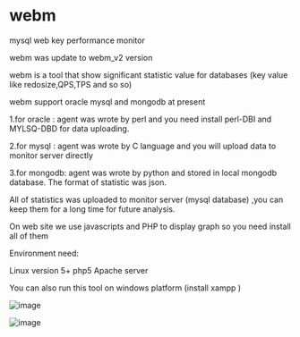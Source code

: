 webm
====

mysql web key performance monitor

webm was update to webm_v2 version

webm is a tool that show significant statistic value for databases (key value like redosize,QPS,TPS and so so)

webm support oracle mysql and mongodb at present

1.for oracle : agent was wrote by perl and you need install perl-DBI and MYLSQ-DBD for data uploading.

2.for mysql : agent was wrote by C language and you will upload data to monitor server directly 

3.for mongodb: agent was wrote by python and stored in local mongodb database. The format of statistic was json.

All of statistics was uploaded to monitor server (mysql database) ,you can keep them for a long time for future analysis.


On web site we use javascripts and PHP to display graph so you need install all of them


Environment need:

Linux version 5+  php5 Apache server 

You can also run this tool on windows platform (install xampp )

![image](https://cloud.githubusercontent.com/assets/1445708/4434723/aa6eb64a-4722-11e4-83f3-564ef86cbca5.png)

![image](https://cloud.githubusercontent.com/assets/1445708/4434725/bb597ab2-4722-11e4-889d-758d44fec16e.png)



